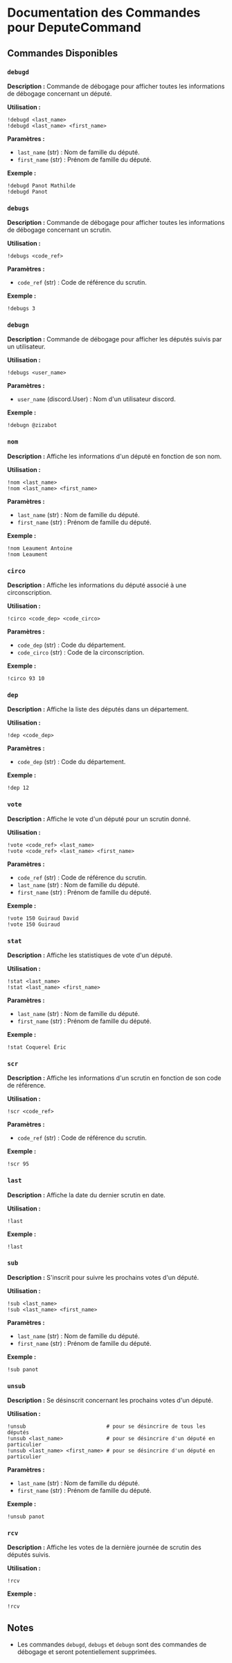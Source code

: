 # Documentation des Commandes pour DeputeCommand

## Commandes Disponibles

### `debugd`

**Description :** Commande de débogage pour afficher toutes les informations de débogage concernant un député.

**Utilisation :**

```discord
!debugd <last_name>
!debugd <last_name> <first_name>
```

**Paramètres :**

- `last_name` (str) : Nom de famille du député.
- `first_name` (str) : Prénom de famille du député.

**Exemple :**

```discord
!debugd Panot Mathilde
!debugd Panot
```

### `debugs`

**Description :** Commande de débogage pour afficher toutes les informations de débogage concernant un scrutin.

**Utilisation :**

```discord
!debugs <code_ref>
```

**Paramètres :**

- `code_ref` (str) : Code de référence du scrutin.

**Exemple :**

```discord
!debugs 3
```

### `debugn`

**Description :** Commande de débogage pour afficher les députés suivis par un utilisateur.

**Utilisation :**

```discord
!debugs <user_name>
```

**Paramètres :**

- `user_name` (discord.User) : Nom d'un utilisateur discord.

**Exemple :**

```discord
!debugn @zizabot
```

### `nom`

**Description :** Affiche les informations d'un député en fonction de son nom.

**Utilisation :**

```discord
!nom <last_name>
!nom <last_name> <first_name>
```

**Paramètres :**

- `last_name` (str) : Nom de famille du député.
- `first_name` (str) : Prénom de famille du député.

**Exemple :**

```discord
!nom Leaument Antoine
!nom Leaument
```

### `circo`

**Description :** Affiche les informations du député associé à une circonscription.

**Utilisation :**

```discord
!circo <code_dep> <code_circo>
```

**Paramètres :**

- `code_dep` (str) : Code du département.
- `code_circo` (str) : Code de la circonscription.

**Exemple :**

```discord
!circo 93 10
```

### `dep`

**Description :** Affiche la liste des députés dans un département.

**Utilisation :**

```discord
!dep <code_dep>
```

**Paramètres :**

- `code_dep` (str) : Code du département.

**Exemple :**

```discord
!dep 12
```

### `vote`

**Description :** Affiche le vote d'un député pour un scrutin donné.

**Utilisation :**

```discord
!vote <code_ref> <last_name>
!vote <code_ref> <last_name> <first_name>
```

**Paramètres :**

- `code_ref` (str) : Code de référence du scrutin.
- `last_name` (str) : Nom de famille du député.
- `first_name` (str) : Prénom de famille du député.

**Exemple :**

```discord
!vote 150 Guiraud David
!vote 150 Guiraud
```

### `stat`

**Description :** Affiche les statistiques de vote d'un député.

**Utilisation :**

```discord
!stat <last_name>
!stat <last_name> <first_name>
```

**Paramètres :**

- `last_name` (str) : Nom de famille du député.
- `first_name` (str) : Prénom de famille du député.

**Exemple :**

```discord
!stat Coquerel Éric
```

### `scr`

**Description :** Affiche les informations d'un scrutin en fonction de son code de référence.

**Utilisation :**

```discord
!scr <code_ref>
```

**Paramètres :**

- `code_ref` (str) : Code de référence du scrutin.

**Exemple :**

```discord
!scr 95
```

### `last`

**Description :** Affiche la date du dernier scrutin en date.

**Utilisation :**

```discord
!last
```

**Exemple :**

```discord
!last
```

### `sub`

**Description :** S'inscrit pour suivre les prochains votes d'un député.

**Utilisation :**

```discord
!sub <last_name>
!sub <last_name> <first_name>
```

**Paramètres :**

- `last_name` (str) : Nom de famille du député.
- `first_name` (str) : Prénom de famille du député.

**Exemple :**

```discord
!sub panot
```

### `unsub`

**Description :** Se désinscrit concernant les prochains votes d'un député.

**Utilisation :**

```discord
!unsub                          # pour se désincrire de tous les députés
!unsub <last_name>              # pour se désincrire d'un député en particulier
!unsub <last_name> <first_name> # pour se désincrire d'un député en particulier
```

**Paramètres :**

- `last_name` (str) : Nom de famille du député.
- `first_name` (str) : Prénom de famille du député.

**Exemple :**

```discord
!unsub panot
```

### `rcv`

**Description :** Affiche les votes de la dernière journée de scrutin des députés suivis.

**Utilisation :**

```discord
!rcv
```

**Exemple :**

```discord
!rcv
```

## Notes

- Les commandes `debugd`, `debugs` et `debugn` sont des commandes de débogage et seront potentiellement supprimées.
